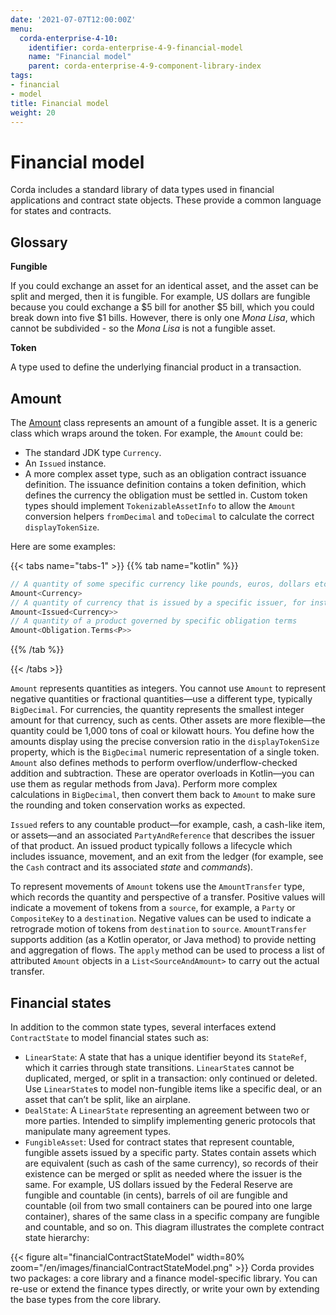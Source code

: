 ```yaml
---
date: '2021-07-07T12:00:00Z'
menu:
  corda-enterprise-4-10:
    identifier: corda-enterprise-4-9-financial-model
    name: "Financial model"
    parent: corda-enterprise-4-9-component-library-index
tags:
- financial
- model
title: Financial model
weight: 20
---
```





# Financial model

Corda includes a standard library of data types used in financial applications and contract state objects.
These provide a common language for states and contracts.

## Glossary

**Fungible**

If you could exchange an asset for an identical asset, and the asset can be split and merged, then it is fungible. For example, US dollars are fungible because you could exchange a $5 bill for another $5 bill, which you could break down into five $1 bills. However, there is only one *Mona Lisa*, which cannot be subdivided - so the *Mona Lisa* is not a fungible asset.


**Token**

A type used to define the underlying financial product in a transaction.

## Amount

The [Amount](../../../../../en/api-ref/corda/4.9/open-source/kotlin/corda/net.corda.core.contracts/-amount/index.html) class represents an amount of
a fungible asset. It is a generic class which wraps around the token. For example, the `Amount` could be:
* The standard JDK type `Currency`.
* An `Issued` instance.
* A more complex asset type, such as an obligation contract issuance definition. The issuance definition contains a token definition, which defines the currency the obligation must be settled in. Custom token types should implement `TokenizableAssetInfo` to allow the
`Amount` conversion helpers `fromDecimal` and `toDecimal` to calculate the correct `displayTokenSize`.


Here are some examples:

{{< tabs name="tabs-1" >}}
{{% tab name="kotlin" %}}
```kotlin
// A quantity of some specific currency like pounds, euros, dollars etc.
Amount<Currency>
// A quantity of currency that is issued by a specific issuer, for instance central bank vs other bank dollars
Amount<Issued<Currency>>
// A quantity of a product governed by specific obligation terms
Amount<Obligation.Terms<P>>
```
{{% /tab %}}

{{< /tabs >}}

`Amount` represents quantities as integers. You cannot use `Amount` to represent negative quantities
or fractional quantities—use a different type, typically `BigDecimal`.
For currencies, the quantity represents the smallest integer amount for that currency, such as cents.
Other assets are more flexible—the quantity could be 1,000 tons of coal or kilowatt hours. You define how the amounts display using the precise conversion ratio in the `displayTokenSize` property, which is the `BigDecimal` numeric representation of
a single token. `Amount` also defines methods to perform overflow/underflow-checked addition and subtraction.
These are operator overloads in Kotlin—you can use them as regular methods from Java). Perform more complex calculations in `BigDecimal`, then convert them back to `Amount` to make sure the rounding and token conservation works as expected.

`Issued` refers to any countable product—for example, cash, a cash-like item, or assets—and an associated `PartyAndReference` that describes the issuer of that product.
An issued product typically follows a lifecycle which includes issuance, movement, and an exit from the ledger (for example,
see the `Cash` contract and its associated *state* and *commands*).

To represent movements of `Amount` tokens use the `AmountTransfer` type, which records the quantity and perspective
of a transfer. Positive values will indicate a movement of tokens from a `source`, for example, a `Party` or `CompositeKey`
to a `destination`. Negative values can be used to indicate a retrograde motion of tokens from `destination`
to `source`. `AmountTransfer` supports addition (as a Kotlin operator, or Java method) to provide netting
and aggregation of flows. The `apply` method can be used to process a list of attributed `Amount` objects in a
`List<SourceAndAmount>` to carry out the actual transfer.


## Financial states

In addition to the common state types, several interfaces extend `ContractState` to model financial states such as:

* `LinearState`: A state that has a unique identifier beyond its `StateRef`, which it carries through state transitions.
`LinearState`s cannot be duplicated, merged, or split in a transaction: only continued or deleted. Use `LinearState`s to model non-fungible items like a specific deal, or an asset that can’t be
split, like an airplane.
* `DealState`: A `LinearState` representing an agreement between two or more parties. Intended to simplify implementing generic
protocols that manipulate many agreement types.
* `FungibleAsset`: Used for contract states that represent countable, fungible assets issued by a
specific party. States contain assets which are equivalent (such as cash of the same currency), so records of their existence
can be merged or split as needed where the issuer is the same. For example, US dollars issued by the Federal Reserve are fungible and
countable (in cents), barrels of oil are fungible and countable (oil from two small containers can be poured into one large
container), shares of the same class in a specific company are fungible and countable, and so on.
This diagram illustrates the complete contract state hierarchy:

{{< figure alt="financialContractStateModel" width=80% zoom="/en/images/financialContractStateModel.png" >}}
Corda provides two packages: a core library and a finance model-specific library.
You can re-use or extend the finance types directly, or write your own by extending the base types from the core library.
